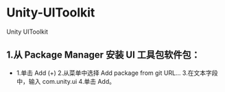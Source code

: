 # Unity-UIToolkit
Unity UIToolkit
## 1.从 Package Manager 安装 UI 工具包软件包：
  - 1.单击 Add (+) 2.从菜单中选择 Add package from git URL… 3.在文本字段中，输入 com.unity.ui 4.单击 Add。
